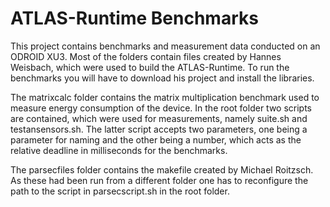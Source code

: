 # ATLAS-Runtime Benchmarks
This project contains benchmarks and measurement data conducted on an ODROID XU3. Most of the folders contain files created by Hannes Weisbach, which were used to build the ATLAS-Runtime. To run the benchmarks you will have to download his project and install the libraries.

The matrixcalc folder contains the matrix multiplication benchmark used to measure energy consumption of the device. In the root folder two scripts are contained, which were used for measurements, namely suite.sh and testansensors.sh. The latter script accepts two parameters, one being a parameter for naming and the other being a number, which acts as the relative deadline in milliseconds for the benchmarks.

The parsecfiles folder contains the makefile created by Michael Roitzsch. As these had been run from a different folder one has to reconfigure the path to the script in parsecscript.sh in the root folder.
